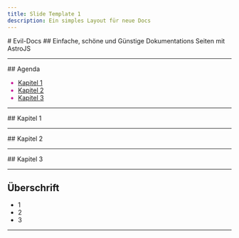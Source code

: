 ```yaml
---
title: Slide Template 1
description: Ein simples Layout für neue Docs
---
```



<grid drag="100 20" drop="top"  bg="rgb(50, 50, 150)" style="border-radius: 1rem;" >
# Evil-Docs <!-- element style="color: rgb(200,20,150);" -->
</grid>
<grid drag="100 80" drop="bottom">
## Einfache, schöne und Günstige Dokumentations Seiten mit AstroJS <!-- element style="color: rgb(200,20,150);" -->
</grid>

---

<grid drag="100 20" drop="top"  bg="rgb(50, 50, 150)" style="border-radius: 1rem;" >
## Agenda <!-- element style="color: rgb(200,20,150);" -->
</grid>

<grid drag="100 80" drop="bottom" style="color: rgb(200,20,150);">

- [Kapitel 1](#Kapitel1)
- [Kapitel 2](#Kapitel2)
- [Kapitel 3](#Kapitel3)

</grid>

---

<grid drag="100 20" drop="top"  bg="rgb(50, 50, 150)" style="border-radius: 1rem;" >
## Kapitel 1 <!-- element style="color: rgb(200,20,150);" -->
</grid>

---

<grid drag="100 20" drop="top"  bg="rgb(50, 50, 150)" style="border-radius: 1rem;" >
## Kapitel 2 <!-- element style="color: rgb(200,20,150);" -->
</grid>

---

<grid drag="100 20" drop="top"  bg="rgb(50, 50, 150)" style="border-radius: 1rem;" >
## Kapitel 3 <!-- element style="color: rgb(200,20,150);" -->
</grid>

---

## Überschrift

- 1
- 2
- 3

---
